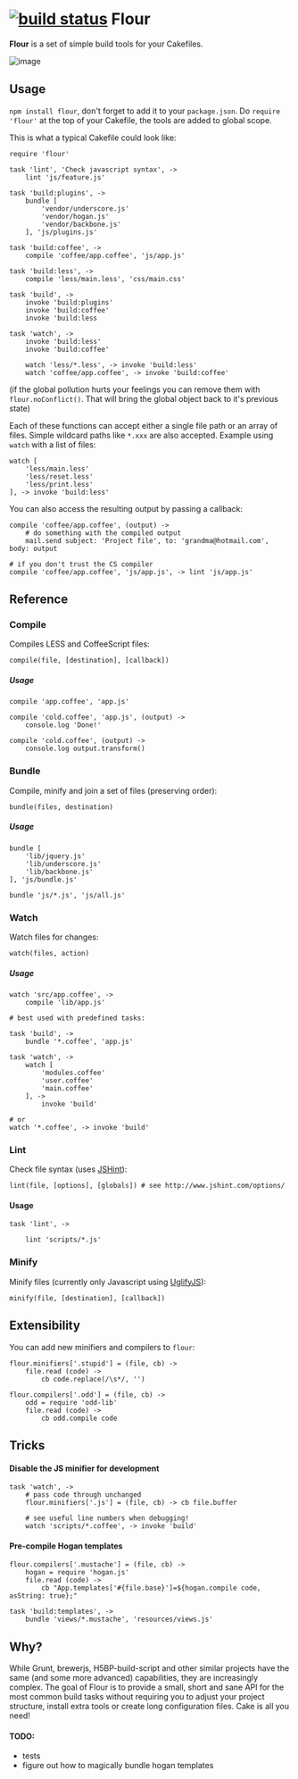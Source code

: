 [![build status](https://secure.travis-ci.org/ricardobeat/cake-flour.png)](http://travis-ci.org/ricardobeat/cake-flour)
Flour
==========

**Flour** is a set of simple build tools for your Cakefiles.

![image](http://i.imgur.com/yIxF9.jpg)

## Usage

`npm install flour`, don't forget to add it to your `package.json`. Do `require 'flour'` at the top of your Cakefile, the tools are added to global scope.

This is what a typical Cakefile could look like:

    require 'flour'

    task 'lint', 'Check javascript syntax', ->
        lint 'js/feature.js'

    task 'build:plugins', ->
        bundle [
            'vendor/underscore.js'
            'vendor/hogan.js'
            'vendor/backbone.js'
        ], 'js/plugins.js'

    task 'build:coffee', ->
        compile 'coffee/app.coffee', 'js/app.js'

    task 'build:less', ->
        compile 'less/main.less', 'css/main.css'

    task 'build', ->
        invoke 'build:plugins'
        invoke 'build:coffee'
        invoke 'build:less

    task 'watch', ->
        invoke 'build:less'
        invoke 'build:coffee'

        watch 'less/*.less', -> invoke 'build:less'
        watch 'coffee/app.coffee', -> invoke 'build:coffee'

(if the global pollution hurts your feelings you can remove them with `flour.noConflict()`. That will bring the global object back to it's previous state)

Each of these functions can accept either a single file path or an array of files. Simple wildcard paths like `*.xxx` are also accepted. Example using `watch` with a list of files:

    watch [
        'less/main.less'
        'less/reset.less'
        'less/print.less'
    ], -> invoke 'build:less'

You can also access the resulting output by passing a callback:

    compile 'coffee/app.coffee', (output) ->
        # do something with the compiled output
        mail.send subject: 'Project file', to: 'grandma@hotmail.com', body: output

    # if you don't trust the CS compiler
    compile 'coffee/app.coffee', 'js/app.js', -> lint 'js/app.js'

## Reference

### Compile

Compiles LESS and CoffeeScript files:

    compile(file, [destination], [callback])

##### Usage

    compile 'app.coffee', 'app.js'

    compile 'cold.coffee', 'app.js', (output) ->
        console.log 'Done!'

    compile 'cold.coffee', (output) ->
        console.log output.transform()

### Bundle

Compile, minify and join a set of files (preserving order):

    bundle(files, destination)

##### Usage

    bundle [
        'lib/jquery.js'
        'lib/underscore.js'
        'lib/backbone.js'
    ], 'js/bundle.js'

    bundle 'js/*.js', 'js/all.js'

### Watch

Watch files for changes:

    watch(files, action)

##### Usage

    watch 'src/app.coffee', ->
        compile 'lib/app.js'

    # best used with predefined tasks:

    task 'build', ->
        bundle '*.coffee', 'app.js'

    task 'watch', ->
        watch [
            'modules.coffee'
            'user.coffee'
            'main.coffee'
        ], ->
            invoke 'build'

    # or
    watch '*.coffee', -> invoke 'build'

### Lint

Check file syntax (uses [JSHint](http://jshint.com)):

    lint(file, [options], [globals]) # see http://www.jshint.com/options/

#### Usage

    task 'lint', ->

        lint 'scripts/*.js'

### Minify

Minify files (currently only Javascript using [UglifyJS](https://github.com/mishoo/UglifyJS)):

    minify(file, [destination], [callback])

## Extensibility

You can add new minifiers and compilers to `flour`:

    flour.minifiers['.stupid'] = (file, cb) ->
        file.read (code) ->
            cb code.replace(/\s*/, '')

    flour.compilers['.odd'] = (file, cb) ->
        odd = require 'odd-lib'
        file.read (code) ->
            cb odd.compile code

## Tricks

#### Disable the JS minifier for development

    task 'watch', ->
        # pass code through unchanged
        flour.minifiers['.js'] = (file, cb) -> cb file.buffer

        # see useful line numbers when debugging!
        watch 'scripts/*.coffee', -> invoke 'build'

#### Pre-compile Hogan templates

    flour.compilers['.mustache'] = (file, cb) ->
        hogan = require 'hogan.js'
        file.read (code) ->
            cb "App.templates['#{file.base}']=${hogan.compile code, asString: true};"

    task 'build:templates', ->
        bundle 'views/*.mustache', 'resources/views.js'

## Why?

While Grunt, brewerjs, H5BP-build-script and other similar projects have the same (and some more advanced) capabilities, they are increasingly complex. The goal of Flour is to provide a small, short and sane API for the most common build tasks without requiring you to adjust your project structure, install extra tools or create long configuration files. Cake is all you need!

#### TODO:
- tests
- figure out how to magically bundle hogan templates

